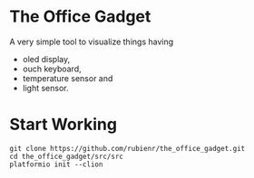 # The Office Gadget
A very simple tool to visualize things having

* oled display,
* ouch keyboard,
* temperature sensor and
* light sensor.

# Start Working
```
git clone https://github.com/rubienr/the_office_gadget.git
cd the_office_gadget/src/src
platformio init --clion
```
